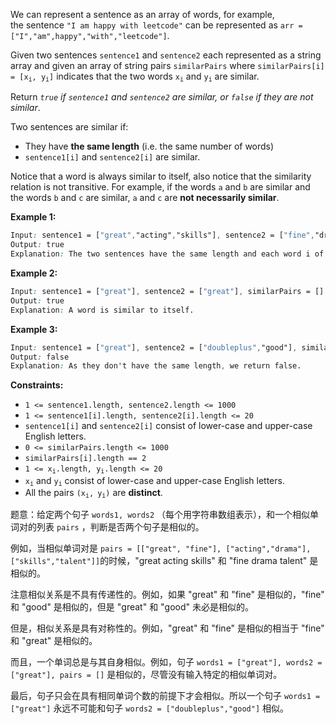 <p>We can represent a&nbsp;sentence as an array of words, for example, the&nbsp;sentence <code>"I am happy with leetcode"</code> can be represented as <code>arr = ["I","am",happy","with","leetcode"]</code>.</p>

<p>Given two&nbsp;sentences&nbsp;<code>sentence1</code> and&nbsp;<code>sentence2</code> each represented as a string array and given an array of string pairs <code>similarPairs</code> where&nbsp;<code>similarPairs[i] = [x<sub>i</sub>, y<sub>i</sub>]</code>&nbsp;indicates that the two words&nbsp;<code>x<sub>i</sub></code> and&nbsp;<code>y<sub>i</sub></code> are similar.</p>

<p>Return <em><code>true</code> if&nbsp;<code>sentence1</code>&nbsp;and&nbsp;<code>sentence2</code>&nbsp;are similar, or <code>false</code> if they are not similar</em>.</p>

Two sentences are similar if:
<ul>
	<li>They have <strong>the same length</strong> (i.e. the same number of words)</li>
	<li><code>sentence1[i]</code> and&nbsp;<code>sentence2[i]</code>&nbsp;are similar.</li>
</ul>

<p>Notice that a word is always similar to itself, also notice that the similarity relation is not transitive. For example, if the words&nbsp;<code><font face="monospace">a</font></code>&nbsp;and <code>b</code> are similar and the words <code>b</code>&nbsp;and <code>c</code> are similar, <code>a</code> and <code>c</code> are&nbsp;<strong>not&nbsp;necessarily similar</strong>.</p>

<p><strong>Example 1:</strong></p>

```css
Input: sentence1 = ["great","acting","skills"], sentence2 = ["fine","drama","talent"], similarPairs = [["great","fine"],["drama","acting"],["skills","talent"]]
Output: true
Explanation: The two sentences have the same length and each word i of sentence1 is also similar to the corresponding word in sentence2.
```

 
<p><strong>Example 2:</strong></p>

```css
Input: sentence1 = ["great"], sentence2 = ["great"], similarPairs = []
Output: true
Explanation: A word is similar to itself.
```

 
<p><strong>Example 3:</strong></p>

```css
Input: sentence1 = ["great"], sentence2 = ["doubleplus","good"], similarPairs = [["great","doubleplus"]]
Output: false
Explanation: As they don't have the same length, we return false.
```

 
 
<p><strong>Constraints:</strong></p>

<ul>
	<li><code>1 &lt;=&nbsp;sentence1.length,&nbsp;sentence2.length &lt;= 1000</code></li>
	<li><code>1 &lt;=&nbsp;sentence1[i].length,&nbsp;sentence2[i].length &lt;= 20</code></li>
	<li><code>sentence1[i]</code> and&nbsp;<code>sentence2[i]</code>&nbsp;consist of lower-case and upper-case English letters.</li>
	<li><code>0 &lt;=&nbsp;similarPairs.length &lt;= 1000</code></li>
	<li><code>similarPairs[i].length == 2</code></li>
	<li><code>1 &lt;=&nbsp;x<sub>i</sub>.length,&nbsp;y<sub>i</sub>.length&nbsp;&lt;= 20</code></li>
	<li><code>x<sub>i</sub></code> and <code>y<sub>i</sub></code>&nbsp;consist of lower-case and upper-case English letters.</li>
	<li>All the pairs <code>(x<sub>i</sub>,<sub>&nbsp;</sub>y<sub>i</sub>)</code> are <strong>distinct</strong>.</li>
</ul>



题意：给定两个句子 <code>words1, words2</code> （每个用字符串数组表示），和一个相似单词对的列表&nbsp;<code>pairs</code>&nbsp;，判断是否两个句子是相似的。

<p>例如，当相似单词对是 <code>pairs = [["great", "fine"], ["acting","drama"], ["skills","talent"]]</code>的时候，"great acting skills" 和 "fine drama talent" 是相似的。</p>

<p>注意相似关系是不具有传递性的。例如，如果 "great" 和&nbsp;"fine" 是相似的，"fine" 和&nbsp;"good" 是相似的，但是&nbsp;"great" 和 "good" 未必是相似的。</p>

<p>但是，相似关系是具有对称性的。例如，"great" 和 "fine" 是相似的相当于&nbsp;"fine" 和&nbsp;"great" 是相似的。</p>

<p>而且，一个单词总是与其自身相似。例如，句子 <code>words1 = ["great"], words2 = ["great"], pairs = []</code> 是相似的，尽管没有输入特定的相似单词对。</p>

<p>最后，句子只会在具有相同单词个数的前提下才会相似。所以一个句子 <code>words1 = ["great"]</code> 永远不可能和句子 <code>words2 = ["doubleplus","good"]</code> 相似。</p>
 
